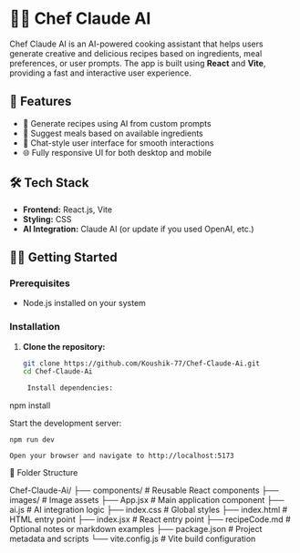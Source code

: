 # 👨‍🍳 Chef Claude AI

Chef Claude AI is an AI-powered cooking assistant that helps users generate creative and delicious recipes based on ingredients, meal preferences, or user prompts. The app is built using **React** and **Vite**, providing a fast and interactive user experience.

## 🚀 Features

- 🧠 Generate recipes using AI from custom prompts
- 🥘 Suggest meals based on available ingredients
- 💬 Chat-style user interface for smooth interactions
- 🌐 Fully responsive UI for both desktop and mobile

## 🛠️ Tech Stack

- **Frontend:** React.js, Vite
- **Styling:** CSS
- **AI Integration:** Claude AI (or update if you used OpenAI, etc.)

## 🧑‍💻 Getting Started

### Prerequisites

- Node.js installed on your system

### Installation

1. **Clone the repository:**

   ```bash
   git clone https://github.com/Koushik-77/Chef-Claude-Ai.git
   cd Chef-Claude-Ai

    Install dependencies:

npm install

Start the development server:

    npm run dev

    Open your browser and navigate to http://localhost:5173

📂 Folder Structure

Chef-Claude-Ai/
├── components/        # Reusable React components
├── images/            # Image assets
├── App.jsx            # Main application component
├── ai.js              # AI integration logic
├── index.css          # Global styles
├── index.html         # HTML entry point
├── index.jsx          # React entry point
├── recipeCode.md      # Optional notes or markdown examples
├── package.json       # Project metadata and scripts
└── vite.config.js     # Vite build configuration
